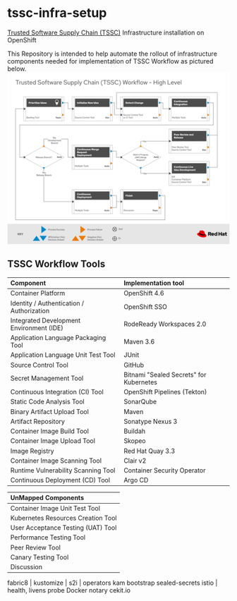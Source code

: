 # tssc-infra-setup
[Trusted Software Supply Chain (TSSC)](https://rhtconsulting.github.io/tsc-docs/#tssc) Infrastructure installation on OpenShift

This Repository is intended to help automate the rollout of infrastructure components needed for implementation of TSSC Workflow as pictured below.
![Alt text](TSSC_Workflow_High_Level.png?raw=true "TSSC Workflow High Level")

## TSSC Workflow Tools

| Component                                 | Implementation tool                       |
| :-------------                            | :-------------                            |
| Container Platform                        | OpenShift 4.6                             |
| Identity / Authentication / Authorization | OpenShift SSO                             |
| Integrated Development Environment (IDE)  | RodeReady Workspaces 2.0                  |
| Application Language Packaging Tool       | Maven 3.6                                 |
| Application Language Unit Test Tool       | JUnit                                     |
| Source Control Tool                       | GitHub                                    |
| Secret Management Tool                    | Bitnami "Sealed Secrets" for Kubernetes   |
| Continuous Integration (CI) Tool          | OpenShift Pipelines (Tekton)              |
| Static Code Analysis Tool                 | SonarQube                                 |
| Binary Artifact Upload Tool               | Maven                                     |
| Artifact Repository                       | Sonatype Nexus 3                          |
| Container Image Build Tool                | Buildah                                   |
| Container Image Upload Tool               | Skopeo                                    |
| Image Registry                            | Red Hat Quay 3.3                          |
| Container Image Scanning Tool             | Clair v2                                  |
| Runtime Vulnerability Scanning Tool       | Container Security Operator               |
| Continuous Deployment (CD) Tool           | Argo CD                                   |

| UnMapped Components                       |
| :------------- 
| Container Image Unit Test Tool
| Kubernetes Resources Creation Tool
| User Acceptance Testing (UAT) Tool
| Performance Testing Tool
| Peer Review Tool
| Canary Testing Tool
| Discussion

fabric8 | kustomize | s2i | operators
kam bootstrap
sealed-secrets
istio | health, livens probe
Docker notary
cekit.io